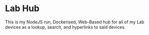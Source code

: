 # Lab Hub

This is my NodeJS run, Dockerised, Web-Based hub for all of my Lab devices as a lookup, search, and hyperlinks to said devices.
